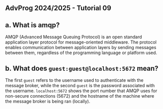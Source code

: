 ## AdvProg 2024/2025 - Tutorial 09

## a. What is amqp? 
AMQP (Advanced Message Queuing Protocol) is an open standard application layer protocol for message-oriented middleware. The protocol enables communication between application layers by sending messages between them, regardless of the programming language or platform used. 

## b. What does `guest:guest@localhost:5672` mean?
The first `guest` refers to the username used to authenticate with the message broker, while the second `guest` is the password associated with the username. `localhost:5672` shows the port number that AMQP uses for non-secure connections (5672) and the hostname of the machine where the message broker is being ran (locally). 
